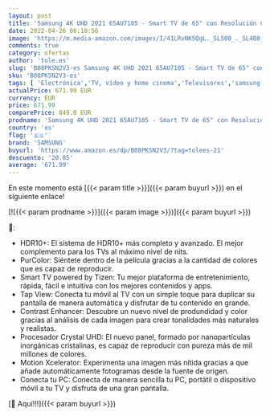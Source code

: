 ```yaml
---
layout: post
title: 'Samsung 4K UHD 2021 65AU7105 - Smart TV de 65" con Resolución Crystal UHD  Procesador Crystal UHD  HDR10+  PurColor  Contrast Enhancer'
date: 2022-04-26 06:10:56
image: 'https://m.media-amazon.com/images/I/41LRvNKSQgL._SL500_._SL400_.jpg'
comments: true
category: ofertas
author: 'tole.es'
slug: 'B08PKSN2V3-es Samsung 4K UHD 2021 65AU7105 - Smart TV de 65" con...'
sku: 'B08PKSN2V3-es'
tags: [ 'Electrónica','TV, vídeo y home cinema','Televisores','samsung','smart','tv','🇪🇸', ]
actualPrice: 671.99 EUR
currency: EUR
price: 671.99
comparePrice: 849.0 EUR
prodname: 'Samsung 4K UHD 2021 65AU7105 - Smart TV de 65" con Resolución Crystal UHD  Procesador Crystal UHD  HDR10+  PurColor  Contrast Enhancer'
country: 'es'
flag: '🇪🇸'
brand: 'SAMSUNG'
buyurl: 'https://www.amazon.es/dp/B08PKSN2V3/?tag=tolees-21'
descuento: '20.85'
average: '671.99'
---
```


En este momento está [{{< param title >}}]({{< param buyurl >}}) en el siguiente enlace!

[![{{< param prodname >}}]({{< param image >}})]({{< param buyurl >}})

🔎:

- HDR10+: El sistema de HDR10+ más completo y avanzado. El mejor complemento para los TVs al máximo nivel de nits.
- PurColor: Siéntete dentro de la película gracias a la cantidad de colores que es capaz de reproducir.
- Smart TV powered by Tizen: Tu mejor plataforma de entretenimiento, rápida, fácil e intuitiva con los mejores contenidos y apps.
- Tap View: Conecta tu móvil al TV con un simple toque para duplicar su pantalla de manera automática y disfrutar de tu contenido en grande.
- Contrast Enhancer: Descubre un nuevo nivel de produndidad y color gracias al análisis de cada imagen para crear tonalidades más naturales y realistas.
- Procesador Crystal UHD: El nuevo panel, formado por nanopartículas inorgánicas cristalinas, es capaz de reproducir con pureza más de mil millones de colores.
- Motion Xcelerator: Experimenta una imagen más nítida gracias a que añade automáticamente fotogramas desde la fuente de origen.
- Conecta tu PC: Conecta de manera sencilla tu PC, portátil o dispositivo móvil a tu TV y disfruta de una gran pantalla.

[🛒 Aquí!!!]({{< param buyurl >}})
